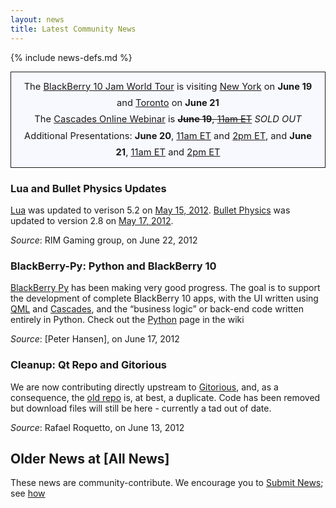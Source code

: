 ```yaml
---
layout: news
title: Latest Community News
---
```

{% include news-defs.md %}

<div style="background-color: ghostwhite; border-style: solid; border-width: 1px; padding: 10px; margin-top: 10px; font-size: 105%; text-align: center; line-height: 180%;">
The
<a href="http://www.blackberryjamworldtour.com">BlackBerry 10 Jam World Tour</a> is
visiting <a href="../New_York.html">New York</a> on <strong>June 19</strong> and
<a href="../Toronto.html">Toronto</a> on <strong>June 21</strong>
<br/>
The <a href="http://devblog.blackberry.com/2012/06/your-second-chance-at-getting-started-with-cascades/">Cascades Online Webinar</a>
is <strike><strong>June 19</strong>,
<a href="http://www.timeanddate.com/worldclock/fixedtime.html?iso=20120620T1500"
title="convert to your time zone">11am ET</a></strike> <em>SOLD OUT</em>
<br/>
Additional Presentations: <strong>June 20</strong>, 
<a href="http://www.timeanddate.com/worldclock/fixedtime.html?iso=20120620T1500"
title="convert to your time zone">11am ET</a>
and
<a href="http://www.timeanddate.com/worldclock/fixedtime.html?iso=20120620T1800"
title="convert to your time zone">2pm ET</a>,
and
<strong>June 21</strong>, 
<a href="http://www.timeanddate.com/worldclock/fixedtime.html?iso=20120621T1500"
title="convert to your time zone">11am ET</a>
and
<a href="http://www.timeanddate.com/worldclock/fixedtime.html?iso=20120621T1800"
title="convert to your time zone">2pm ET</a>
</div>

### Lua and Bullet Physics Updates
[Lua](../Lua.html) was updated to verison 5.2 on [May 15, 2012](https://github.com/blackberry/Lua/commit/ecfbcc12ff04a88927b4d1ff6ba542fcd61be59a).
[Bullet Physics](../Bullet_Physics.html) was updated to version 2.8 on
[May 17, 2012](https://github.com/blackberry/Bullet/commit/f3c9586c66f80a289dd26e4c33f243317e5da66f).

_Source_: RIM Gaming group, on June 22, 2012

### BlackBerry-Py: Python and BlackBerry 10
[BlackBerry Py](../Python.html) has been making very good progress.  The goal is to support the
development of complete BlackBerry 10 apps, with the UI written using [QML](../QML.html) and
[Cascades](../Cascades.html),
and the “business logic” or back-end code written entirely in Python.  Check out the [Python](../Python.html)
page in the wiki

_Source_: [Peter Hansen], on June 17, 2012

### Cleanup: Qt Repo and Gitorious
We are now contributing directly upstream to [Gitorious](http://qt.gitorious.org/qt), and, as a consequence,
the [old repo](https://github.com/blackberry/Qt) is, at best, a duplicate.
Code has been removed but download files will still be here - currently a tad out of date.

_Source_: Rafael Roquetto, on June 13, 2012


Older News at [All News]    
---
These news are community-contribute.  We encourage you to [Submit News](Submit_News.html); see [how](../other/QuickEdit.html)

